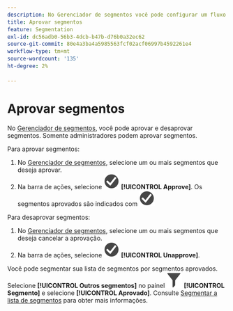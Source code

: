 ```yaml
---
description: No Gerenciador de segmentos você pode configurar um fluxo de trabalho que inclui a aprovação de segmentos para vários níveis do aplicativo, para departamentos ou grupos específicos, e que seja consistente com políticas de relatórios.
title: Aprovar segmentos
feature: Segmentation
exl-id: dc56adb0-56b3-4dcb-b47b-d76b0a32ec62
source-git-commit: 80e4a3ba4a5985563fcf02acf06997b4592261e4
workflow-type: tm+mt
source-wordcount: '135'
ht-degree: 2%

---
```


# Aprovar segmentos

No [Gerenciador de segmentos](seg-manage.md), você pode aprovar e desaprovar segmentos. Somente administradores podem aprovar segmentos.

Para aprovar segmentos:

1. No [Gerenciador de segmentos](seg-manage.md), selecione um ou mais segmentos que deseja aprovar.
1. Na barra de ações, selecione ![CheckmarkCircle](/help/assets/icons/CheckmarkCircle.svg) **[!UICONTROL Approve]**. Os segmentos aprovados são indicados com ![CheckmarkCircle](/help/assets/icons/CheckmarkCircle.svg)

Para desaprovar segmentos:

1. No [Gerenciador de segmentos](seg-manage.md), selecione um ou mais segmentos que deseja cancelar a aprovação.
1. Na barra de ações, selecione ![CheckmarkCircle](/help/assets/icons/CheckmarkCircle.svg) **[!UICONTROL Unapprove]**.


Você pode segmentar sua lista de segmentos por segmentos aprovados. Selecione **[!UICONTROL Outros segmentos]** no painel ![Segmento](/help/assets/icons/Filter.svg) **[!UICONTROL Segmento]** e selecione **[!UICONTROL Aprovado]**. Consulte [Segmentar a lista de segmentos](t-seg-filter.md) para obter mais informações.
